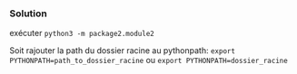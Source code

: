 ### Solution 
exécuter `python3 -m package2.module2`

Soit rajouter la path du dossier racine au pythonpath:
`export PYTHONPATH=path_to_dossier_racine` 
ou
`export PYTHONPATH=dossier_racine`

